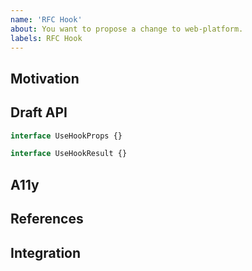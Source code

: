 ```yaml
---
name: 'RFC Hook'
about: You want to propose a change to web-platform.
labels: RFC Hook
---
```


## Motivation

<!-- Describe hook behavior and use cases. -->

## Draft API

<!-- Describe architecture nuances. -->

```ts
interface UseHookProps {}

interface UseHookResult {}
```

## A11y

<!-- Find similar component at https://www.w3.org/TR/wai-aria-practices-1.1/ -->

## References

<!-- References for similar components or hooks. -->

## Integration

<!-- Describe integration with another hooks. -->
